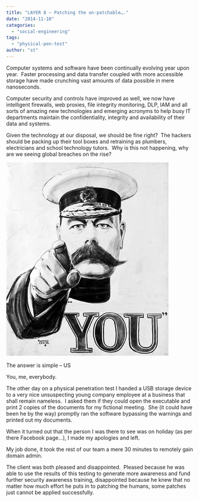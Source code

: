 ```yaml
---
title: "LAYER 8 – Patching the un-patchable…."
date: "2014-11-10"
categories: 
  - "social-engineering"
tags: 
  - "physical-pen-test"
author: "st"
---
```


Computer systems and software have been continually evolving year upon year.  Faster processing and data transfer coupled with more accessible storage have made crunching vast amounts of data possible in mere nanoseconds.

Computer security and controls have improved as well, we now have intelligent firewalls, web proxies, file integrity monitoring, DLP, IAM and all sorts of amazing new technologies and emerging acronyms to help busy IT departments maintain the confidentiality, integrity and availability of their data and systems.

Given the technology at our disposal, we should be fine right?  The hackers should be packing up their tool boxes and retraining as plumbers, electricians and school technology tutors.  Why is this not happening, why are we seeing global breaches on the rise?

![You](images/you.jpg "You")

The answer is simple – US

You, me, everybody.

The other day on a physical penetration test I handed a USB storage device to a very nice unsuspecting young company employee at a business that shall remain nameless.  I asked them if they could open the executable and print 2 copies of the documents for my fictional meeting.  She (it could have been he by the way) promptly ran the software bypassing the warnings and printed out my documents.

When it turned out that the person I was there to see was on holiday (as per there Facebook page…), I made my apologies and left.

My job done, it took the rest of our team a mere 30 minutes to remotely gain domain admin.

The client was both pleased and disappointed.  Pleased because he was able to use the results of this testing to generate more awareness and fund further security awareness training, disappointed because he knew that no matter how much effort he puts in to patching the humans, some patches just cannot be applied successfully.
